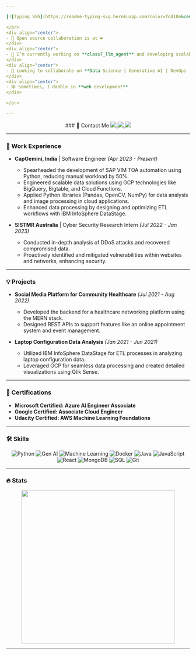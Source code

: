 ```yaml
---

[![Typing SVG](https://readme-typing-svg.herokuapp.com?color=fd418e&center=true&multiline=true&width=900&size=40&lines=Hello+World,+I'm+Datta+👻++++++++++)](https://git.io/typing-svg)

</br>
<div align="center"> 
- 👀 Open source collaboration is at ❤  
</div>
<div align="center"> 
- 🌱 I’m currently working on **class7_llm_agent** and developing scalable data solutions with **GCP and Python Gen AI**
</div>
<div align="center">
- 💞️ Looking to collaborate on **Data Science | Generative AI | DevOps | Cybersecurity**
</div>
<div align="center">
- 🕸️ Sometimes, I dabble in **web development**
</div>

</br>

---
```


<div align="center"> 
### 📧 Contact Me
  <a href="mailto:dattamagar211@gmail.com" target="_blank">
      <img src="https://img.shields.io/badge/-Email-%23333?style=for-the-badge&logo=gmail&logoColor=white">
  </a>
  <a href="https://datta-magar.github.io/" target="_blank">
      <img src="https://img.shields.io/badge/-My_Portfolio-E4B1AB?style=for-the-badge&logo=ko-fi&logoColor=white" target="_blank">
  </a>
  <a href="https://www.linkedin.com/in/datta-magar-010395216/" target="_blank">
      <img src="https://img.shields.io/badge/-LinkedIn-%230077B5?style=for-the-badge&logo=linkedin&logoColor=white">
  </a>
</div>

---

### 💼 Work Experience
- **CapGemini, India** | Software Engineer *(Apr 2023 - Present)*  
  - Spearheaded the development of SAP VIM TOA automation using Python, reducing manual workload by 50%.
  - Engineered scalable data solutions using GCP technologies like BigQuery, Bigtable, and Cloud Functions.
  - Applied Python libraries (Pandas, OpenCV, NumPy) for data analysis and image processing in cloud applications.
  - Enhanced data processing by designing and optimizing ETL workflows with IBM InfoSphere DataStage.

- **SISTMR Australia** | Cyber Security Research Intern *(Jul 2022 - Jan 2023)*  
  - Conducted in-depth analysis of DDoS attacks and recovered compromised data.
  - Proactively identified and mitigated vulnerabilities within websites and networks, enhancing security.

---

### 💡 Projects
- **Social Media Platform for Community Healthcare** *(Jul 2021 - Aug 2022)*  
  - Developed the backend for a healthcare networking platform using the MERN stack.
  - Designed REST APIs to support features like an online appointment system and event management.

- **Laptop Configuration Data Analysis** *(Jan 2021 - Jun 2021)*  
  - Utilized IBM InfoSphere DataStage for ETL processes in analyzing laptop configuration data.
  - Leveraged GCP for seamless data processing and created detailed visualizations using Qlik Sense.

---

### 🏅 Certifications
- **Microsoft Certified: Azure AI Engineer Associate**  
- **Google Certified: Associate Cloud Engineer**  
- **Udacity Certified: AWS Machine Learning Foundations**  

---

### 🛠️ Skills
<div align="center"> 

![Python](https://img.shields.io/badge/Python-3776AB?style=for-the-badge&logo=python&logoColor=white)
![Gen AI](https://img.shields.io/badge/Gen%20AI-%237c4dff?style=for-the-badge)
![Machine Learning](https://img.shields.io/badge/Machine%20Learning-%23f89820?style=for-the-badge)
![Docker](https://img.shields.io/badge/Docker-%230db7ed.svg?style=for-the-badge&logo=docker&logoColor=white)
![Java](https://img.shields.io/badge/Java-ED8B00?style=for-the-badge&logo=openjdk&logoColor=white)
![JavaScript](https://img.shields.io/badge/JavaScript-F7DF1E?style=for-the-badge&logo=javascript&logoColor=black)
![React](https://img.shields.io/badge/React-20232A?style=for-the-badge&logo=react&logoColor=61DAFB)
![MongoDB](https://img.shields.io/badge/MongoDB-4EA94B?style=for-the-badge&logo=mongodb&logoColor=white)
![SQL](https://img.shields.io/badge/SQL-%23025e8e?style=for-the-badge&logo=postgresql&logoColor=white)
![Git](https://img.shields.io/badge/Git-E44C30?style=for-the-badge&logo=git&logoColor=white)

</div>

---

### 🔥 Stats
<div align="center"> 
<a href="https://streak-stats.demolab.com?user=datta-magar&theme=radical">
  <img align="center" src="https://streak-stats.demolab.com?user=datta-magar&theme=radical" width=420/>
</a>
</div>

---
